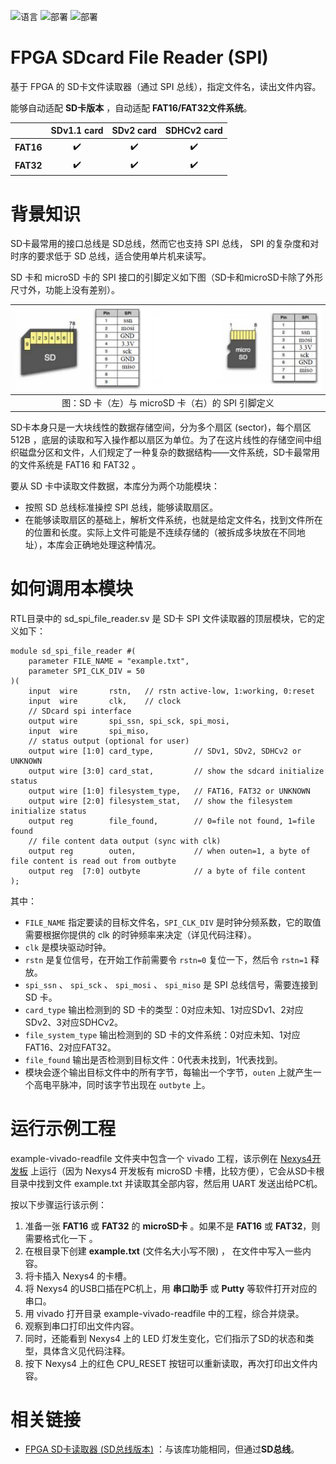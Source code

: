 ![语言](https://img.shields.io/badge/语言-systemverilog_(IEEE1800_2005)-CAD09D.svg) ![部署](https://img.shields.io/badge/部署-quartus-blue.svg) ![部署](https://img.shields.io/badge/部署-vivado-FF1010.svg)

FPGA SDcard File Reader (SPI)
===========================
基于 FPGA 的 SD卡文件读取器（通过 SPI 总线），指定文件名，读出文件内容。

能够自动适配 **SD卡版本** ，自动适配 **FAT16/FAT32文件系统**。

|           |    SDv1.1 card     |     SDv2 card      |    SDHCv2 card     |
| :-------: | :----------------: | :----------------: | :----------------: |
| **FAT16** | :heavy_check_mark: | :heavy_check_mark: | :heavy_check_mark: |
| **FAT32** | :heavy_check_mark: | :heavy_check_mark: | :heavy_check_mark: |



# 背景知识

SD卡最常用的接口总线是 SD总线，然而它也支持 SPI 总线， SPI 的复杂度和对时序的要求低于 SD 总线，适合使用单片机来读写。

SD 卡和 microSD 卡的 SPI 接口的引脚定义如下图（SD卡和microSD卡除了外形尺寸外，功能上没有差别）。

|             ![pin](./figures/pin.png)             |
| :-----------------------------------------------: |
| 图：SD 卡（左）与 microSD 卡（右）的 SPI 引脚定义 |

SD卡本身只是一大块线性的数据存储空间，分为多个扇区 (sector)，每个扇区 512B ，底层的读取和写入操作都以扇区为单位。为了在这片线性的存储空间中组织磁盘分区和文件，人们规定了一种复杂的数据结构——文件系统，SD卡最常用的文件系统是 FAT16 和 FAT32 。

要从 SD 卡中读取文件数据，本库分为两个功能模块：

- 按照 SD 总线标准操控 SPI 总线，能够读取扇区。
- 在能够读取扇区的基础上，解析文件系统，也就是给定文件名，找到文件所在的位置和长度。实际上文件可能是不连续存储的（被拆成多块放在不同地址），本库会正确地处理这种情况。



# 如何调用本模块

RTL目录中的 sd_spi_file_reader.sv 是 SD卡 SPI 文件读取器的顶层模块，它的定义如下：

```
module sd_spi_file_reader #(
    parameter FILE_NAME = "example.txt",
    parameter SPI_CLK_DIV = 50
)(
    input  wire       rstn,   // rstn active-low, 1:working, 0:reset
    input  wire       clk,    // clock 
    // SDcard spi interface
    output wire       spi_ssn, spi_sck, spi_mosi,
    input  wire       spi_miso,
    // status output (optional for user)
    output wire [1:0] card_type,         // SDv1, SDv2, SDHCv2 or UNKNOWN
    output wire [3:0] card_stat,         // show the sdcard initialize status
    output wire [1:0] filesystem_type,   // FAT16, FAT32 or UNKNOWN
    output wire [2:0] filesystem_stat,   // show the filesystem initialize status
    output reg        file_found,        // 0=file not found, 1=file found
    // file content data output (sync with clk)
    output reg        outen,             // when outen=1, a byte of file content is read out from outbyte
    output reg  [7:0] outbyte            // a byte of file content
);
```

其中：

- `FILE_NAME` 指定要读的目标文件名，`SPI_CLK_DIV` 是时钟分频系数，它的取值需要根据你提供的 clk 的时钟频率来决定（详见代码注释）。
- `clk` 是模块驱动时钟。
- `rstn` 是复位信号，在开始工作前需要令 `rstn=0` 复位一下，然后令 `rstn=1` 释放。
- `spi_ssn` 、 `spi_sck` 、 `spi_mosi` 、 `spi_miso` 是 SPI 总线信号，需要连接到 SD 卡。
- `card_type` 输出检测到的 SD 卡的类型：0对应未知、1对应SDv1、2对应SDv2、3对应SDHCv2。
- `file_system_type` 输出检测到的 SD 卡的文件系统：0对应未知、1对应FAT16、2对应FAT32。
- `file_found` 输出是否检测到目标文件：0代表未找到，1代表找到。
- 模块会逐个输出目标文件中的所有字节，每输出一个字节，`outen` 上就产生一个高电平脉冲，同时该字节出现在 `outbyte` 上。



运行示例工程
===========================

example-vivado-readfile 文件夹中包含一个 vivado 工程，该示例在 [Nexys4开发板](http://www.digilent.com.cn/products/product-nexys-4-ddr-artix-7-fpga-trainer-board.html) 上运行（因为 Nexys4 开发板有 microSD 卡槽，比较方便），它会从SD卡根目录中找到文件 example.txt 并读取其全部内容，然后用 UART 发送出给PC机。

按以下步骤运行该示例：

1. 准备一张 **FAT16** 或 **FAT32** 的 **microSD卡** 。如果不是 **FAT16** 或 **FAT32**，则需要格式化一下 。 
2. 在根目录下创建 **example.txt** (文件名大小写不限) ， 在文件中写入一些内容。
3. 将卡插入 Nexys4 的卡槽。
4. 将 Nexys4 的USB口插在PC机上，用 **串口助手** 或 **Putty** 等软件打开对应的串口。
5. 用 vivado 打开目录 example-vivado-readfile 中的工程，综合并烧录。
6. 观察到串口打印出文件内容。
7. 同时，还能看到 Nexys4 上的 LED 灯发生变化，它们指示了SD的状态和类型，具体含义见代码注释。
8. 按下 Nexys4 上的红色 CPU_RESET 按钮可以重新读取，再次打印出文件内容。



# 相关链接

* [FPGA SD卡读取器 (SD总线版本)](https://github.com/WangXuan95/FPGA-SDcard-Reader/) ：与该库功能相同，但通过**SD总线**。

